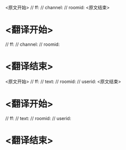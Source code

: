 
<原文开始>
// ff:
// channel:
// roomid:
<原文结束>

# <翻译开始>
// ff:
// channel:
// roomid:
# <翻译结束>


<原文开始>
// ff:
// text:
// roomid:
// userid:
<原文结束>

# <翻译开始>
// ff:
// text:
// roomid:
// userid:
# <翻译结束>

